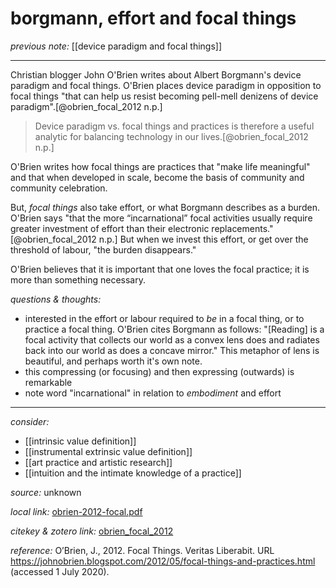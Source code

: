 # borgmann, effort and focal things

_previous note:_ [[device paradigm and focal things]]

---

Christian blogger John O'Brien writes about Albert Borgmann's device paradigm and focal things. O'Brien places device paradigm in opposition to focal things "that can help us resist becoming pell-mell denizens of device paradigm".[@obrien_focal_2012 n.p.]

>Device paradigm vs. focal things and practices is therefore a useful analytic for balancing technology in our lives.[@obrien_focal_2012 n.p.]

O'Brien writes how focal things are practices that "make life meaningful" and that when developed in scale, become the basis of community and community celebration.

But, _focal things_ also take effort, or what Borgmann describes as a burden. O'Brien says "that the more “incarnational” focal activities usually require greater investment of effort than their electronic replacements."[@obrien_focal_2012 n.p.] But when we invest this effort, or get over the threshold of labour, "the burden disappears."

O'Brien believes that it is important that one loves the focal practice; it is more than something necessary. 

_questions & thoughts:_

- interested in the effort or labour required to _be_ in a focal thing, or to practice a focal thing. O'Brien cites Borgmann as follows: "[Reading] is a focal activity that collects our world as a convex lens does and radiates back into our world as does a concave mirror." This metaphor of lens is beautiful, and perhaps worth it's own note.
- this compressing (or focusing) and then expressing (outwards) is remarkable
- note word "incarnational" in relation to _embodiment_ and effort

--- 

_consider:_

- [[intrinsic value definition]]
- [[instrumental extrinsic value definition]]
- [[art practice and artistic research]]
- [[intuition and the intimate knowledge of a practice]]


_source:_ unknown

_local link:_ [obrien-2012-focal.pdf](hook://file/lruQjiiPy?p=c2tlbGxpcy9Eb3dubG9hZHM=&n=obrien-2012-focal.pdf)

_citekey & zotero link:_ [obrien_focal_2012](zotero://select/items/1_I9KXLKMB)

_reference:_ O’Brien, J., 2012. Focal Things. Veritas Liberabit. URL <https://johnobrien.blogspot.com/2012/05/focal-things-and-practices.html> (accessed 1 July 2020).


